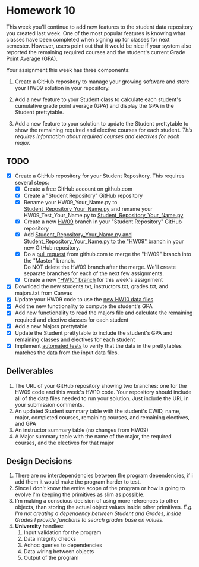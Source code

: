 # Homework 10  
This week you'll continue to add new features to the student data repository 
you created last week. One of the most popular features is knowing what classes 
have been completed when signing up for classes for next semester.  However, 
users point out that it would be nice if your system also reported the 
remaining required courses and the student's current Grade Point Average (GPA). 

Your assignment  this week has three components:
  1. Create a GitHub repository to manage your growing software 
    and store your HW09 solution in your repository.

  2. Add a new feature to your Student class to calculate each student's
    cumulative grade point average (GPA) and display the 
    GPA in the Student prettytable.
     
  3. Add a new feature to your solution to update the Student prettytable to 
     show the remaining required and elective courses for each student. *This 
     requires information about required courses and electives for each major.*
     
## TODO
- [X] Create a GitHub repository for your Student Repository. This requires 
  several steps:
    - [X] Create a free GitHub account on github.com
    - [X] Create a "Student Repository" GitHub repository
    - [X] Rename your HW09_Your_Name.py to 
      [Student_Repository_Your_Name.py](Student_Repository_Jose_Cruz.py) 
      and rename your HW09_Test_Your_Name.py to 
      [Student_Repository_Your_Name.py](Student_Repository_Test_Jose_Cruz.py)
    - [X] Create a new [HW09](https://github.com/jjzcru/student-repository/tree/HW09) 
      branch in your "Student Repository" GitHub repository 
    - [X] Add [Student_Repository_Your_Name.py and Student_Repository_Your_Name.py 
      to the "HW09" branch](https://github.com/jjzcru/student-repository/commit/9e4ee27ec6cc8ceca124ea52fba373c35cabb95f) 
      in your new GitHub repository.
    - [X] Do a [pull request](https://github.com/jjzcru/student-repository/pull/1) 
      from github.com to merge the "HW09" branch into the "Master" branch.  
      Do NOT delete the HW09 branch after the merge.  We'll create separate 
      branches for each of the next few assignments.
    - [X] Create a new ["HW10" branch](https://github.com/jjzcru/student-repository/tree/HW10) 
      for this week's assignment
- [X] Download the new students.txt,  instructors.txt, grades.txt, 
  and majors.txt from Canvas
- [X] Update your HW09 code to use the 
  [new HW10 data files](https://github.com/jjzcru/student-repository/tree/HW10/support)
- [X] Add the new functionality to compute the student's GPA
- [X] Add new functionality to read the majors file and calculate the remaining 
  required and elective classes for each student
- [X] Add a new Majors prettytable
- [X] Update the Student prettytable to include the student's GPA and remaining 
  classes and electives for each student
- [X] Implement [automated tests](https://github.com/jjzcru/student-repository/blob/HW10/Student_Repository_Test_Jose_Cruz.py)
  to verify that the data in the prettytables matches the data from the input 
  data files. 
  
## Deliverables
1. The URL of your GitHub repository showing two branches: one for the HW09 
   code and this week's HW10 code.  Your repository should include all of 
   the data files needed to run your solution.  Just include the URL in your 
   submission comments.
2. An updated Student summary table with the student's CWID, name, major, 
   completed courses, remaining courses, and remaining electives, and GPA
3. An instructor summary table (no changes from HW09)
4. A Major summary table with the name of the major, the required  courses, 
   and the electives for that major 
   
## Design Decisions
1. There are no interdependencies between the program dependencies, if i add 
them it would make the program harder to test.
2. Since I don't know the entire scope of the program or how is going to 
evolve I'm keeping the primitives as slim as possible.
3. I'm making a conscious decision of using more references to other objects, 
than storing the actual object values inside other primitives. *E.g. I'm not
creating a dependency between Student and Grades, inside Grades I provide 
functions to search grades base on values*.
4. **University** handles:
    1. Input validation for the program
    2. Data integrity checks
    3. Adhoc queries to dependencies   
    4. Data wiring between objects
    5. Output of the program
